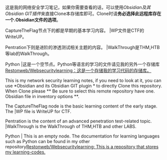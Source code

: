 这是我的网络安全学习笔记，如果你需要查看的话，可以使用*Obsidian及其Obsidian GIT插件*来直接Clone本存储库即可。Clone时请**务必选择此远程库存在一个.Obsidian文件的选项**。

CaptureTheFlag节点下的都是早期的基本学习内容。
  |WP文件是CTF的WriteUP。
  
Pentration下则是进阶的渗透测试相关主题的内容。
  |WalkThrough是THM,HTB等lab的WalkThrough。
  
Python
  |这是一个空节点。Python等语言的学习的文件请见我的另外一个存储库[Restonweb/Websecuritylearning：这是一个存储我的学习代码的存储库。](https://github.com/Restonweb/Websecuritylearning)


This is my network security learning notes, if you need to look at it, you can use *Obsidian and its Obsidian GIT plugin * to directly Clone this repository. When Clone please ** Be sure to select this remote repository have one. Obsidian file in inventory options **.

The CaptureTheFlag node is the basic learning content of the early stage.
The |WP file is WriteUP for CTF.

Pentration is the content of an advanced penetration test-related topic.
|WalkThrough is the WalkThrough of THM,HTB and other LABS.

Python
| This is an empty node. The documentation for learning languages such as Python can be found in my other repository[Restonweb/Websecuritylearning: This is a repository that stores my learning-codes.](https://github.com/Restonweb/Websecuritylearning)

